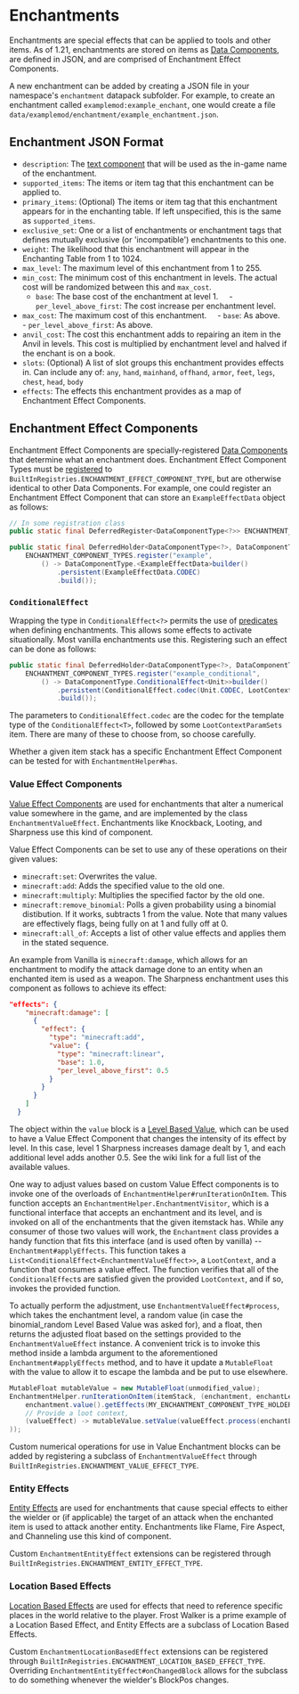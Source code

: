 # Enchantments

Enchantments are special effects that can be applied to tools and other items. As of 1.21, enchantments are stored on items as [Data Components], are defined in JSON, and are comprised of Enchantment Effect Components.

A new enchantment can be added by creating a JSON file in your namespace's `enchantment` datapack subfolder. For example, to create an enchantment called `examplemod:example_enchant`, one would create a file `data/examplemod/enchantment/example_enchantment.json`. 

## Enchantment JSON Format
- `description`: The [text component] that will be used as the in-game name of the enchantment.
- `supported_items`: The items or item tag that this enchantment can be applied to.
- `primary_items`: (Optional) The items or item tag that this enchantment appears for in the enchanting table. If left unspecified, this is the same as `supported_items`.
- `exclusive_set`: One or a list of enchantments or enchantment tags that defines mutually exclusive (or 'incompatible') enchantments to this one.
- `weight`: The likelihood that this enchantment will appear in the Enchanting Table from 1 to 1024.
- `max_level`: The maximum level of this enchantment from 1 to 255.
- `min_cost`: The minimum cost of this enchantment in levels. The actual cost will be randomized between this and `max_cost`.
    - `base`: The base cost of the enchantment at level 1.
    - `per_level_above_first`: The cost increase per enchantment level.
- `max_cost`: The maximum cost of this enchantment.
    - `base`: As above.
    - `per_level_above_first`: As above.
- `anvil_cost`: The cost this enchantment adds to repairing an item in the Anvil in levels. This cost is multiplied by enchantment level and halved if the enchant is on a book.
- `slots`: (Optional) A list of slot groups this enchantment provides effects in. Can include any of: `any`, `hand`, `mainhand`, `offhand`, `armor`, `feet`, `legs`, `chest`, `head`, `body`
- `effects`: The effects this enchantment provides as a map of Enchantment Effect Components.

## Enchantment Effect Components
Enchantment Effect Components are specially-registered [Data Components] that determine what an enchantment does. Enchantment Effect Component Types must be [registered] to `BuiltInRegistries.ENCHANTMENT_EFFECT_COMPONENT_TYPE`, but are otherwise identical to other Data Components. For example, one could register an Enchantment Effect Component that can store an `ExampleEffectData` object as follows:

```java
// In some registration class
public static final DeferredRegister<DataComponentType<?>> ENCHANTMENT_COMPONENT_TYPES = DeferredRegister.create(BuiltInRegistries.ENCHANTMENT_EFFECT_COMPONENT_TYPE, "examplemod");

public static final DeferredHolder<DataComponentType<?>, DataComponentType<ExampleEffectData>> EXAMPLE =
    ENCHANTMENT_COMPONENT_TYPES.register("example",
        () -> DataComponentType.<ExampleEffectData>builder()
            .persistent(ExampleEffectData.CODEC)
            .build());
```

### `ConditionalEffect`
Wrapping the type in `ConditionalEffect<?>` permits the use of [predicates] when defining enchantments. This allows some effects to activate situationally. Most vanilla enchantments use this.
Registering such an effect can be done as follows:
```java
public static final DeferredHolder<DataComponentType<?>, DataComponentType<ConditionalEffect<Unit>>> EXAMPLE_CONDITIONAL_EFFECT =
    ENCHANTMENT_COMPONENT_TYPES.register("example_conditional",
        () -> DataComponentType.ConditionalEffect<Unit>>builder()
            .persistent(ConditionalEffect.codec(Unit.CODEC, LootContextParamSets.EMPTY))
            .build());
```
The parameters to `ConditionalEffect.codec` are the codec for the template type of the `ConditionalEffect<T>`, followed by some `LootContextParamSets` item. There are many of these to choose from, so choose carefully.

Whether a given item stack has a specific Enchantment Effect Component can be tested for with `EnchantmentHelper#has`.

### Value Effect Components
[Value Effect Components] are used for enchantments that alter a numerical value somewhere in the game, and are implemented by the class `EnchantmentValueEffect`. Enchantments like Knockback, Looting, and Sharpness use this kind of component. 

Value Effect Components can be set to use any of these operations on their given values:
- `minecraft:set`: Overwrites the value.
- `minecraft:add`: Adds the specified value to the old one.
- `minecraft:multiply`: Multiplies the specified factor by the old one.
- `minecraft:remove_binomial`: Polls a given probability using a binomial distibution. If it works, subtracts 1 from the value. Note that many values are effectively flags, being fully on at 1 and fully off at 0.
- `minecraft:all_of`: Accepts a list of other value effects and applies them in the stated sequence.

An example from Vanilla is `minecraft:damage`, which allows for an enchantment to modify the attack damage done to an entity when an enchanted item is used as a weapon. The Sharpness enchantment uses this component as follows to achieve its effect:
```json
"effects": {
    "minecraft:damage": [
      {
        "effect": {
          "type": "minecraft:add",
          "value": {
            "type": "minecraft:linear",
            "base": 1.0,
            "per_level_above_first": 0.5
          }
        }
      }
    ]
  }
```

The object within the `value` block is a [Level Based Value], which can be used to have a Value Effect Component that changes the intensity of its effect by level. In this case, level 1 Sharpness increases damage dealt by 1, and each additional level adds another 0.5. See the wiki link for a full list of the available values.

One way to adjust values based on custom Value Effect components is to invoke one of the overloads of `EnchantmentHelper#runIterationOnItem`. This function accepts an `EnchantmentHelper.EnchantmentVisitor`, which is a functional interface that accepts an enchantment and its level, and is invoked on all of the enchantments that the given itemstack has. While any consumer of those two values will work, the `Enchantment` class provides a handy function that fits this interface (and is used often by vanilla) -- `Enchantment#applyEffects`. This function takes a `List<ConditionalEffect<EnchantmentValueEffect>>`, a `LootContext`, and a function that consumes a value effect. The function verifies that all of the `ConditionalEffect`s are satisfied given the provided `LootContext`, and if so, invokes the provided function.

To actually perform the adjustment, use `EnchantmentValueEffect#process`, which takes the enchantment level, a random value (in case the binomial_random Level Based Value was asked for), and a float, then returns the adjusted float based on the settings provided to the `EnchantmentValueEffect` instance. A convenient trick is to invoke this method inside a lambda argument to the aforementioned `Enchantment#applyEffects` method, and to have it update a `MutableFloat` with the value to allow it to escape the lambda and be put to use elsewhere.

```java
MutableFloat mutableValue = new MutableFloat(unmodified_value);
EnchantmentHelper.runIterationOnItem(itemStack, (enchantment, enchantLevel) -> Enchantment.applyEffects(
    enchantment.value().getEffects(MY_ENCHANTMENT_COMPONENT_TYPE_HOLDER.value()),
    // Provide a loot context,
    (valueEffect) -> mutableValue.setValue(valueEffect.process(enchantLevel, server.random, mutableValue.getValue()))
));
```

Custom numerical operations for use in Value Enchantment blocks can be added by registering a subclass of `EnchantmentValueEffect` through `BuiltInRegistries.ENCHANTMENT_VALUE_EFFECT_TYPE`.

### Entity Effects
[Entity Effects] are used for enchantments that cause special effects to either the wielder or (if applicable) the target of an attack when the enchanted item is used to attack another entity. Enchantments like Flame, Fire Aspect, and Channeling use this kind of component.

Custom `EnchantmentEntityEffect` extensions can be registered through `BuiltInRegistries.ENCHANTMENT_ENTITY_EFFECT_TYPE`.

### Location Based Effects
[Location Based Effects] are used for effects that need to reference specific places in the world relative to the player. Frost Walker is a prime example of a Location Based Effect, and Entity Effects are a subclass of Location Based Effects.

Custom `EnchantmentLocationBasedEffect` extensions can be registered through `BuiltInRegistries.ENCHANTMENT_LOCATION_BASED_EFFECT_TYPE`. Overriding `EnchantmentEntityEffect#onChangedBlock` allows for the subclass to do something whenever the wielder's BlockPos changes.

[Data Components]: /docs/items/datacomponents
[Codec]: /docs/datastorage/codecs
[Enchantment definition Minecraft wiki page]: https://minecraft.wiki/w/Enchantment_definition
[registered]: /docs/concepts/registries
[predicates]: https://minecraft.wiki/w/Predicate
[Value Effect Components]: https://minecraft.wiki/w/Enchantment_definition#Value_effects
[Entity Effects]: https://minecraft.wiki/w/Enchantment_definition#Entity_effects
[Location Based Effects]: https://minecraft.wiki/w/Enchantment_definition#Location-based_effects
[text component]: /docs/resources/client/i18n.md
[Level Based Value]: https://minecraft.wiki/w/Enchantment_definition#Level-based_value